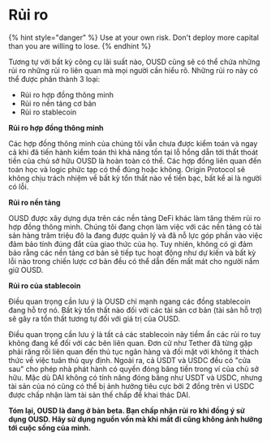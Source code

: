 # Rủi ro

{% hint style="danger" %}
Use at your own risk. Don't deploy more capital than you are willing to lose.
{% endhint %}

Tương tự với bất kỳ công cụ lãi suất nào, OUSD cũng sẽ có thể chứa những rủi ro những rủi ro liên quan mà mọi người cần hiểu rõ. Những rủi ro này có thể được phân thành 3 loại:

* Rủi ro hợp đồng thông minh
* Rủi ro nền tảng cơ bản
* Rủi ro stablecoin

**Rủi ro hợp đồng thông minh**

Các hợp đồng thông minh của chúng tôi vẫn chưa được kiểm toán và ngay cả khi đã tiến hành kiểm toán thì khả năng tồn tại lỗ hổng dẫn tới thất thoát tiền của chủ sở hữu OUSD là hoàn toàn có thể. Các hợp đồng liên quan đến toán học và logic phức tạp có thể đúng hoặc không. Origin Protocol sẽ không chịu trách nhiệm về bất kỳ tổn thất nào về tiền bạc, bất kể ai là người có lỗi.

**Rủi ro nền tảng**

OUSD được xây dựng dựa trên các nền tảng DeFi khác làm tăng thêm rủi ro hợp đồng thông minh. Chúng tôi đang chọn làm việc với các nền tảng có tài sản hàng trăm triệu đô la đang được quản lý và đã nỗ lực góp phần vào việc đảm bảo tính đúng đắt của giao thức của họ. Tuy nhiên, không có gì đảm bảo rằng các nền tảng cơ bản sẽ tiếp tục hoạt động như dự kiến và bất kỳ lỗi nào trong chiến lược cơ bản đều có thể dẫn đến mất mát cho người nắm giữ OUSD.

**Rủi ro của stablecoin**

Điều quan trọng cần lưu ý là OUSD chỉ mạnh ngang các đồng stablecoin đang hỗ trợ nó. Bất kỳ tổn thất nào đối với các tài sản cơ bản (tài sản hỗ trợ) sẽ gây ra tổn thất tương tự đối với giá trị của OUSD.

Điều quan trọng cần lưu ý là tất cả các stablecoin này tiềm ẩn các rủi ro tuy không đang kể đối với các bên liên quan. Đơn cử như Tether đã từng gặp phải răng rối liên quan đến thủ tục ngân hàng và đối mặt với không ít thách thức về việc tuân thủ quy định. Ngoài ra, cả USDT và USDC đều có "cửa sau" cho phép nhà phát hành có quyền đóng băng tiền trong ví của chủ sở hữu. Mặc dù DAI không có tính năng đóng băng như USDT và USDC, nhưng tài sản của nó cũng có thể bị ảnh hưởng tiêu cực bởi 2 đồng trên vì USDC được chấp nhận làm tài sản thế chấp để khai thác DAI.

**Tóm lại, OUSD là đang ở bản beta. Bạn chấp nhận rủi ro khi đồng ý sử dụng OUSD. Hãy sử dụng nguồn vốn mà khi mất đi cũng không ảnh hưởng tới cuộc sống của mình.**







